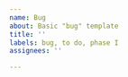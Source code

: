 ```yaml
---
name: Bug
about: Basic "bug" template
title: ''
labels: bug, to do, phase I
assignees: ''

---
```



